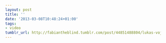 ```yaml
---
layout: post
title: ''
date: '2013-03-08T10:48:24+01:00'
tags:
- video
tumblr_url: http://fabiantheblind.tumblr.com/post/44851488804/lukas-vojir-saz-written-directed-and-animated
---
```

